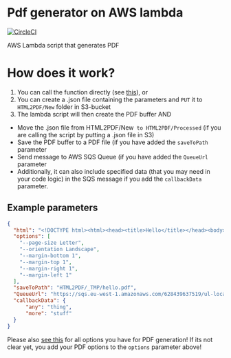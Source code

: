 # Pdf generator on AWS lambda
[![CircleCI](https://circleci.com/gh/Uninite/lambda-html-to-pdf.svg?style=svg&circle-token=43345f82b359007a5b88b6741b351709b892a515)](https://circleci.com/gh/Uninite/lambda-html-to-pdf)

AWS Lambda script that generates PDF

# How does it work?
1. You can call the function directly (see [this](https://stackoverflow.com/questions/33659059/invoke-amazon-lambda-function-from-node-app?answertab=active#tab-top)), or
2. You can create a .json file containing the parameters and `PUT` it to `HTML2PDF/New` folder in S3-bucket 
3. The lambda script will then create the PDF buffer AND
 - Move the .json file from HTML2PDF/New` to HTML2PDF/Processed` (if you are calling the script by putting a .json file in S3)
 - Save the PDF buffer to a PDF file (if you have added the `saveToPath` parameter
 - Send message to AWS SQS Queue (if you have added the `QueueUrl` parameter
 - Additionally, it can also include specified data (that you may need in your code logic) in the SQS message if you add the `callbackData` parameter.

## Example parameters
```json
{
  "html": "<!DOCTYPE html><html><head><title>Hello</title></head><body>Here comes the content!<body></html>",
  "options": [
    "--page-size Letter",
    "--orientation Landscape",
    "--margin-bottom 1",
    "--margin-top 1",
    "--margin-right 1",
    "--margin-left 1"
  ],
  "saveToPath": "HTML2PDF/_TMP/hello.pdf", 
  "QueueUrl": "https://sqs.eu-west-1.amazonaws.com/628439637519/ul-local-risul.fifo",
  "callbackData": {
      "any": "thing",
      "more": "stuff"
  }
}
```

Please also [see this](wkhtmltopdf) for all options you have for PDF generation!
If its not clear yet, you add your PDF options to the `options` parameter above!
